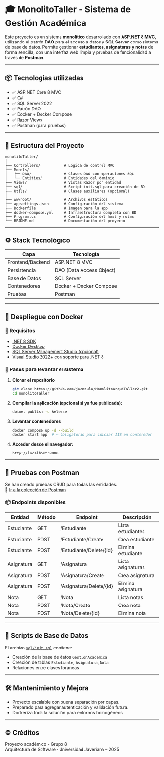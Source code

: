 
# 🎓 MonolitoTaller - Sistema de Gestión Académica

Este proyecto es un sistema **monolítico** desarrollado con **ASP.NET 8 MVC**, utilizando el patrón **DAO** para el acceso a datos y **SQL Server** como sistema de base de datos. Permite gestionar **estudiantes, asignaturas y notas** de forma sencilla, con una interfaz web limpia y pruebas de funcionalidad a través de **Postman**.

---

## 📦 Tecnologías utilizadas

- ✅ ASP.NET Core 8 MVC
- ✅ C#
- ✅ SQL Server 2022
- ✅ Patrón DAO
- ✅ Docker + Docker Compose
- ✅ Razor Views
- ✅ Postman (para pruebas)

---

## 📁 Estructura del Proyecto

```
monolitoTaller/
│
├── Controllers/           # Lógica de control MVC
├── Models/
│   ├── DAO/               # Clases DAO con operaciones SQL
│   └── Entities/          # Entidades del dominio
├── Views/                 # Vistas Razor por entidad
├── sql/                   # Script init.sql para creación de BD
├── Utils/                 # Clases auxiliares (opcional)
│
├── wwwroot/               # Archivos estáticos
├── appsettings.json       # Configuración del sistema
├── Dockerfile             # Imagen para la app
├── docker-compose.yml     # Infraestructura completa con BD
├── Program.cs             # Configuración del host y rutas
└── README.md              # Documentación del proyecto
```

---

## ⚙️ Stack Tecnológico

| Capa              | Tecnología             |
|-------------------|------------------------|
| Frontend/Backend  | ASP.NET 8 MVC          |
| Persistencia      | DAO (Data Access Object) |
| Base de Datos     | SQL Server             |
| Contenedores      | Docker + Docker Compose |
| Pruebas           | Postman                |

---

## 🚀 Despliegue con Docker

### 📌 Requisitos
- [.NET 8 SDK](https://dotnet.microsoft.com/download)
- [Docker Desktop](https://www.docker.com/products/docker-desktop)
- [SQL Server Management Studio (opcional)](https://aka.ms/ssmsfullsetup)
- [Visual Studio 2022+](https://visualstudio.microsoft.com/es/) con soporte para .NET 8

### 🧪 Pasos para levantar el sistema

1. **Clonar el repositorio**  
   ```bash
   git clone https://github.com/juanzulu/MonolitoArquiTaller2.git
   cd monolitoTaller
   ```

2. **Compilar la aplicación (opcional si ya fue publicada):**
   ```bash
   dotnet publish -c Release
   ```

3. **Levantar contenedores**
   ```bash
   docker compose up -d --build
   docker start app  # ← Obligatorio para iniciar IIS en contenedor
   ```

4. **Acceder desde el navegador:**
   ```
   http://localhost:8080
   ```

---

## 🧪 Pruebas con Postman

Se han creado pruebas CRUD para todas las entidades.  
🔗 [Ir a la colección de Postman](https://www.postman.com/samuel-852536/workspace/monolito-taller2/collection/43512745-0f6a7606-71d6-4b2e-b3ee-71073a308abe?action=share&creator=43512745)

### 📦 Endpoints disponibles

| Entidad     | Método | Endpoint                  | Descripción                  |
|-------------|--------|---------------------------|------------------------------|
| Estudiante  | GET    | /Estudiante               | Lista estudiantes            |
| Estudiante  | POST   | /Estudiante/Create        | Crea estudiante              |
| Estudiante  | POST   | /Estudiante/Delete/{id}   | Elimina estudiante           |
| Asignatura  | GET    | /Asignatura               | Lista asignaturas            |
| Asignatura  | POST   | /Asignatura/Create        | Crea asignatura              |
| Asignatura  | POST   | /Asignatura/Delete/{id}   | Elimina asignatura           |
| Nota        | GET    | /Nota                     | Lista notas                  |
| Nota        | POST   | /Nota/Create              | Crea nota                    |
| Nota        | POST   | /Nota/Delete/{id}         | Elimina nota                 |

---

## 🧩 Scripts de Base de Datos

El archivo [`sql/init.sql`](./sql/init.sql) contiene:
- Creación de la base de datos `GestionAcademica`
- Creación de tablas `Estudiante`, `Asignatura`, `Nota`
- Relaciones entre claves foráneas

---


## 🛠️ Mantenimiento y Mejora

- Proyecto escalable con buena separación por capas.
- Preparado para agregar autenticación y validación futura.
- Dockeriza toda la solución para entornos homogéneos.

---

## © Créditos

Proyecto académico - Grupo 8  
Arquitectura de Software · Universidad Javeriana – 2025
